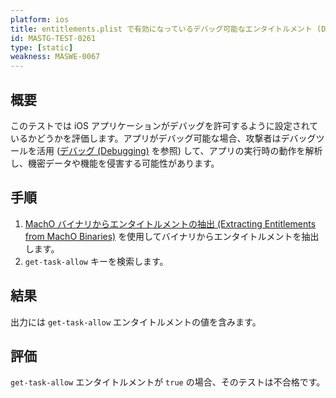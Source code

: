 ```yaml
---
platform: ios
title: entitlements.plist で有効になっているデバッグ可能なエンタイトルメント (Debuggable Entitlement Enabled in the entitlements.plist)
id: MASTG-TEST-0261
type: [static]
weakness: MASWE-0067
---
```


## 概要

このテストでは iOS アプリケーションがデバッグを許可するように設定されているかどうかを評価します。アプリがデバッグ可能な場合、攻撃者はデバッグツールを活用 ([デバッグ (Debugging)](../../../techniques/ios/MASTG-TECH-0084.md) を参照) して、アプリの実行時の動作を解析し、機密データや機能を侵害する可能性があります。

## 手順

1. [MachO バイナリからエンタイトルメントの抽出 (Extracting Entitlements from MachO Binaries)](../../../techniques/ios/MASTG-TECH-0111.md) を使用してバイナリからエンタイトルメントを抽出します。
2. `get-task-allow` キーを検索します。

## 結果

出力には `get-task-allow` エンタイトルメントの値を含みます。

## 評価

`get-task-allow` エンタイトルメントが `true` の場合、そのテストは不合格です。
